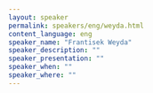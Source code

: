 ```yaml
---
layout: speaker
permalink: speakers/eng/weyda.html
content_language: eng
speaker_name: "Frantisek Weyda"
speaker_description: ""
speaker_presentation: ""
speaker_when: ""
speaker_where: ""
---	
```

